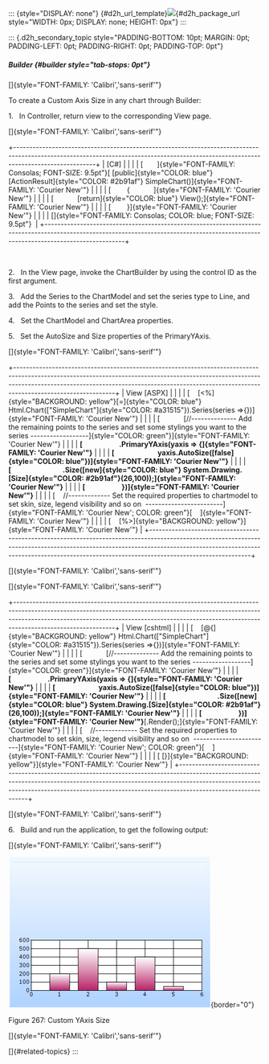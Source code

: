 ::: {style="DISPLAY: none"}
[](ms-xhelp:///?Id=d2h_url_template){#d2h_url_template}![](!package_url!){#d2h_package_url style="WIDTH: 0px; DISPLAY: none; HEIGHT: 0px"}
:::

::: {.d2h_secondary_topic style="PADDING-BOTTOM: 10pt; MARGIN: 0pt; PADDING-LEFT: 0pt; PADDING-RIGHT: 0pt; PADDING-TOP: 0pt"}
##### Builder {#builder style="tab-stops: 0pt"}

[]{style="FONT-FAMILY: 'Calibri','sans-serif'"} 

To create a Custom Axis Size in any chart through Builder:

1.   In Controller, return view to the corresponding View page.

[]{style="FONT-FAMILY: 'Calibri','sans-serif'"} 

+-------------------------------------------------------------------------------------------------------------------------------------------------------------------------------------+
| \[C#\]                                                                                                                                                                              |
|                                                                                                                                                                                     |
| [       ]{style="FONT-FAMILY: Consolas; FONT-SIZE: 9.5pt"}[ [public]{style="COLOR: blue"} [ActionResult]{style="COLOR: #2b91af"} SimpleChart()]{style="FONT-FAMILY: 'Courier New'"} |
|                                                                                                                                                                                     |
| [        {            ]{style="FONT-FAMILY: 'Courier New'"}                                                                                                                         |
|                                                                                                                                                                                     |
| [            [return]{style="COLOR: blue"} View();]{style="FONT-FAMILY: 'Courier New'"}                                                                                             |
|                                                                                                                                                                                     |
| [        }]{style="FONT-FAMILY: 'Courier New'"}                                                                                                                                     |
|                                                                                                                                                                                     |
| []{style="FONT-FAMILY: Consolas; COLOR: blue; FONT-SIZE: 9.5pt"}                                                                                                                    |
+-------------------------------------------------------------------------------------------------------------------------------------------------------------------------------------+

 

2.   In the View page, invoke the ChartBuilder by using the control ID as the first argument.

3.   Add the Series to the ChartModel and set the series type to Line, and add the Points to the series and set the style.

4.   Set the ChartModel and ChartArea properties.

5.   Set the AutoSize and Size properties of the PrimaryYAxis.

[]{style="FONT-FAMILY: 'Calibri','sans-serif'"} 

+-------------------------------------------------------------------------------------------------------------------------------------------------------------------------------------------------------------------------------------------------------------------------+
| View \[ASPX\]                                                                                                                                                                                                                                                           |
|                                                                                                                                                                                                                                                                         |
| [    [\<%]{style="BACKGROUND: yellow"}[=]{style="COLOR: blue"} Html.Chart([\"SimpleChart\"]{style="COLOR: #a31515"}).Series(series =\>{})]{style="FONT-FAMILY: 'Courier New'"}                                                                                          |
|                                                                                                                                                                                                                                                                         |
| [            [//\-\-\-\-\-\-\-\-\-\-\-\-\-- Add the remaining points to the series and set some stylings you want to the series \-\-\-\-\-\-\-\-\-\-\-\-\-\-\-\-\--]{style="COLOR: green"}]{style="FONT-FAMILY: 'Courier New'"}                                         |
|                                                                                                                                                                                                                                                                         |
| **[                      .PrimaryYAxis(yaxis =\> {]{style="FONT-FAMILY: 'Courier New'"}**                                                                                                                                                                               |
|                                                                                                                                                                                                                                                                         |
| **[                          yaxis.AutoSize([false]{style="COLOR: blue"})]{style="FONT-FAMILY: 'Courier New'"}**                                                                                                                                                        |
|                                                                                                                                                                                                                                                                         |
| **[                               .Size([new]{style="COLOR: blue"} System.Drawing.[Size]{style="COLOR: #2b91af"}(26,100));]{style="FONT-FAMILY: 'Courier New'"}**                                                                                                       |
|                                                                                                                                                                                                                                                                         |
| **[                      })]{style="FONT-FAMILY: 'Courier New'"}**                                                                                                                                                                                                      |
|                                                                                                                                                                                                                                                                         |
| [    //\-\-\-\-\-\-\-\-\-\-\-\-- Set the required properties to chartmodel to set skin, size, legend visibility and so on  \-\-\-\-\-\-\-\-\-\-\-\-\-\-\-\-\-\-\-\-\-\-\--]{style="FONT-FAMILY: 'Courier New'; COLOR: green"}[    ]{style="FONT-FAMILY: 'Courier New'"} |
|                                                                                                                                                                                                                                                                         |
| [    [%\>]{style="BACKGROUND: yellow"}]{style="FONT-FAMILY: 'Courier New'"}                                                                                                                                                                                             |
+-------------------------------------------------------------------------------------------------------------------------------------------------------------------------------------------------------------------------------------------------------------------------+

[]{style="FONT-FAMILY: 'Calibri','sans-serif'"} 

[]{style="FONT-FAMILY: 'Calibri','sans-serif'"} 

+-------------------------------------------------------------------------------------------------------------------------------------------------------------------------------------------------------------------------------------------------------------------------+
| View \[cshtml\]                                                                                                                                                                                                                                                         |
|                                                                                                                                                                                                                                                                         |
| [    [\@{]{style="BACKGROUND: yellow"} Html.Chart([\"SimpleChart\"]{style="COLOR: #a31515"}).Series(series =\>{})]{style="FONT-FAMILY: 'Courier New'"}                                                                                                                  |
|                                                                                                                                                                                                                                                                         |
| [            [//\-\-\-\-\-\-\-\-\-\-\-\-\-- Add the remaining points to the series and set some stylings you want to the series \-\-\-\-\-\-\-\-\-\-\-\-\-\-\-\-\--]{style="COLOR: green"}]{style="FONT-FAMILY: 'Courier New'"}                                         |
|                                                                                                                                                                                                                                                                         |
| **[                      .PrimaryYAxis(yaxis =\> {]{style="FONT-FAMILY: 'Courier New'"}**                                                                                                                                                                               |
|                                                                                                                                                                                                                                                                         |
| **[                          yaxis.AutoSize([false]{style="COLOR: blue"})]{style="FONT-FAMILY: 'Courier New'"}**                                                                                                                                                        |
|                                                                                                                                                                                                                                                                         |
| **[                               .Size([new]{style="COLOR: blue"} System.Drawing.[Size]{style="COLOR: #2b91af"}(26,100));]{style="FONT-FAMILY: 'Courier New'"}**                                                                                                       |
|                                                                                                                                                                                                                                                                         |
| **[                      })]{style="FONT-FAMILY: 'Courier New'"}**[.Render();]{style="FONT-FAMILY: 'Courier New'"}                                                                                                                                                      |
|                                                                                                                                                                                                                                                                         |
| [    //\-\-\-\-\-\-\-\-\-\-\-\-- Set the required properties to chartmodel to set skin, size, legend visibility and so on  \-\-\-\-\-\-\-\-\-\-\-\-\-\-\-\-\-\-\-\-\-\-\--]{style="FONT-FAMILY: 'Courier New'; COLOR: green"}[    ]{style="FONT-FAMILY: 'Courier New'"} |
|                                                                                                                                                                                                                                                                         |
| [ [}]{style="BACKGROUND: yellow"}]{style="FONT-FAMILY: 'Courier New'"}                                                                                                                                                                                                  |
+-------------------------------------------------------------------------------------------------------------------------------------------------------------------------------------------------------------------------------------------------------------------------+

[]{style="FONT-FAMILY: 'Calibri','sans-serif'"} 

6.   Build and run the application, to get the following output:

[]{style="FONT-FAMILY: 'Calibri','sans-serif'"} 

![](ImagesExt/image69_184.png){border="0"}

Figure 267: Custom YAxis Size

[]{style="FONT-FAMILY: 'Calibri','sans-serif'"} 

[]{#related-topics}
:::

